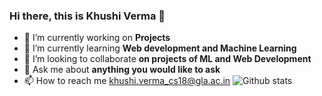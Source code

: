 ### Hi there, this is Khushi Verma 👋


- 🔭 I’m currently working on **Projects** 
- 🌱 I’m currently learning **Web development and Machine Learning**
- 👯 I’m looking to collaborate **on projects of ML and Web Development**
- 💬 Ask me about **anything you would like to ask**
- 📫 How to reach me [khushi.verma_cs18@gla.ac.in]()
![Github stats](https://github-readme-stats.vercel.app/api?Khushi-Verma=yourKhushi-Verma)
